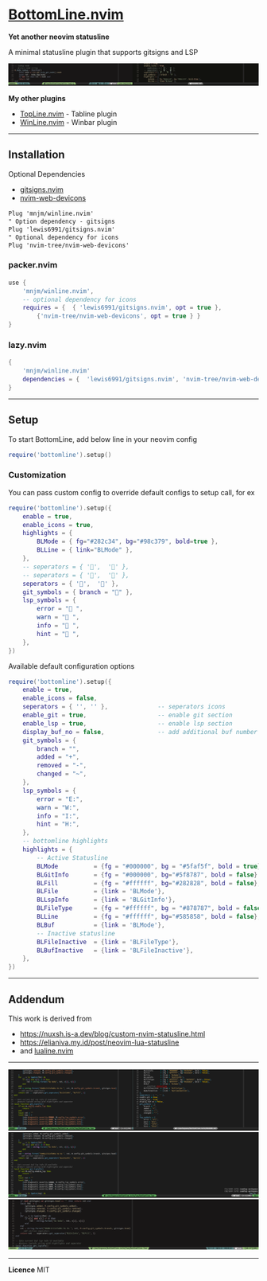 # [BottomLine.nvim](https://github.com/mnjm/bottomline.nvim)
**Yet another neovim statusline**

A minimal statusline plugin that supports gitsigns and LSP

![Demo image](https://github.com/mnjm/github-media-repo/blob/main/bottomline.nvim/ss.png?raw=true)

**My other plugins**
- [TopLine.nvim](https://github.com/mnjm/topline.nvim) - Tabline plugin
- [WinLine.nvim](https://github.com/mnjm/winline.nvim) - Winbar plugin
***
## Installation

Optional Dependencies
- [gitsigns.nvim](https://github.com/lewis6991/gitsigns.nvim)
- [nvim-web-devicons](https://github.com/nvim-tree/nvim-web-devicons)

```vim
Plug 'mnjm/winline.nvim'
" Option dependency - gitsigns
Plug 'lewis6991/gitsigns.nvim'
" Optional dependency for icons
Plug 'nvim-tree/nvim-web-devicons'
```
### packer.nvim
```lua
use {
    'mnjm/winline.nvim',
    -- optional dependency for icons
    requires = {  { 'lewis6991/gitsigns.nvim', opt = true },
        {'nvim-tree/nvim-web-devicons', opt = true } }
}
```
### lazy.nvim
```lua
{
    'mnjm/winline.nvim'
    dependencies = {  'lewis6991/gitsigns.nvim', 'nvim-tree/nvim-web-devicons' }
}
```
***
## Setup
To start BottomLine, add below line in your neovim config
```lua
require('bottomline').setup()
```
### Customization
You can pass custom config to override default configs to setup call, for ex
```lua
require('bottomline').setup({
    enable = true,
    enable_icons = true,
    highlights = {
        BLMode = { fg="#282c34", bg="#98c379", bold=true },
        BLLine = { link="BLMode" },
    },
    -- seperators = { '',  '' },
    -- seperators = { '',  '' },
    seperators = { '',  '' },
    git_symbols = { branch = "" },
    lsp_symbols = {
        error = " ",
        warn = " ",
        info = " ",
        hint = " ",
    },
})
```
Available default configuration options
```lua
require('bottomline').setup({
    enable = true,
    enable_icons = false,
    seperators = { '', '' },              -- seperators icons
    enable_git = true,                    -- enable git section
    enable_lsp = true,                    -- enable lsp section
    display_buf_no = false,               -- add additional buf number section at the end of statusline
    git_symbols = {
        branch = "",
        added = "+",
        removed = "-",
        changed = "~",
    },
    lsp_symbols = {
        error = "E:",
        warn = "W:",
        info = "I:",
        hint = "H:",
    },
    -- bottomline highlights
    highlights = {
        -- Active Statusline
        BLMode          = {fg = "#000000", bg = "#5faf5f", bold = true},
        BLGitInfo       = {fg = "#000000", bg="#5f8787", bold = false},
        BLFill          = {fg = "#ffffff", bg="#282828", bold = false},
        BLFile          = {link = 'BLMode'},
        BLLspInfo       = {link = 'BLGitInfo'},
        BLFileType      = {fg = "#ffffff", bg = "#878787", bold = false},
        BLLine          = {fg = "#ffffff", bg="#585858", bold = false},
        BLBuf           = {link = 'BLMode'},
        -- Inactive statusline
        BLFileInactive  = {link = 'BLFileType'},
        BLBufInactive   = {link = 'BLFileInactive'},
    },
})
```
***
## Addendum
This work is derived from
- https://nuxsh.is-a.dev/blog/custom-nvim-statusline.html
- https://elianiva.my.id/post/neovim-lua-statusline
- and [lualine.nvim](https://github.com/nvim-lualine/lualine.nvim)

***
![Demo image](https://github.com/mnjm/github-media-repo/blob/main/bottomline.nvim/ss1.png?raw=true)
![Demo image](https://github.com/mnjm/github-media-repo/blob/main/bottomline.nvim/ss2.png?raw=true)
![Demo image](https://github.com/mnjm/github-media-repo/blob/main/bottomline.nvim/ss3.png?raw=true)
***
**Licence** MIT

